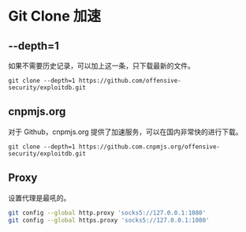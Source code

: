 # Git Clone 加速

## --depth=1

如果不需要历史记录，可以加上这一条，只下载最新的文件。

`git clone --depth=1 https://github.com/offensive-security/exploitdb.git`

## cnpmjs.org

对于 Github，cnpmjs.org 提供了加速服务，可以在国内非常快的进行下载。

`git clone --depth=1 https://github.com.cnpmjs.org/offensive-security/exploitdb.git`

## Proxy

设置代理是最吼的。

```sh
git config --global http.proxy 'socks5://127.0.0.1:1080'
git config --global https.proxy 'socks5://127.0.0.1:1080'
```
